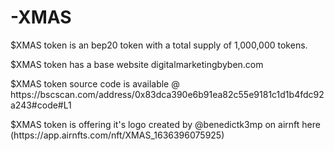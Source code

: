 # -XMAS
<title>
  $XMAS token </title>
  <p> $XMAS token is an bep20 token with a total supply of 1,000,000 tokens.</p>
  <p> $XMAS token has a base website digitalmarketingbyben.com </p>
  <p> $XMAS token source code is available @ https://bscscan.com/address/0x83dca390e6b91ea82c55e9181c1d1b4fdc92a243#code#L1 </p>
  <p> $XMAS token is offering it's logo created by @benedictk3mp on airnft here (https://app.airnfts.com/nft/XMAS_1636396075925) </p>

